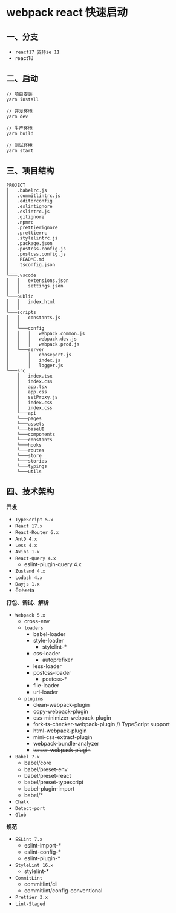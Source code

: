# webpack react 快速启动

## 一、分支
- `react17 支持ie 11`
- react18

## 二、启动

```
// 项目安装
yarn install

// 开发环境
yarn dev

// 生产环境
yarn build

// 测试环境
yarn start
```

## 三、项目结构

```
PROJECT
│   .babelrc.js    
│   .commitlintrc.js    
│   .editorconfig 
│   .eslintignore 
│   .eslintrc.js
│   .gitignore
│   .npmrc
│   .prettierignore
│   .prettierrc
│   .stylelintrc.js
│   .package.json
│   .postcss.config.js
│   .postcss.config.js
│    README.md
│    tsconfig.json
│    
└───.vscode
│   │   extensions.json
│   │   settings.json
│   │
└───public
│   │   index.html
│   │
└───scripts
│   │   constants.js
│   │   
│   └───config
│   │   │   webpack.common.js
│   │   │   webpack.dev.js
│   │   │   webpack.prod.js
│   └───server
│       │   choseport.js
│       │   index.js
│       │   logger.js
└───src
    │   index.tsx
    │   index.css
    │   app.tsx
    │   app.css
    │   setProxy.js
    │   index.css
    │   index.css
    └───api
    └───pages
    └───assets
    └───baseUI
    └───components
    └───constants
    └───hooks
    └───routes
    └───store
    └───stories
    └───typings
    └───utils
```


## 四、技术架构

**开发**

* `TypeScript 5.x`
* `React 17.x`
* `React-Router 6.x`
* `AntD 4.x`
* `Less 4.x`
* `Axios 1.x`
* `React-Query 4.x`
  * eslint-plugin-query 4.x
* `Zustand 4.x`   
* `Lodash 4.x`
* `Dayjs 1.x`
* ~~Echarts~~ 


**打包、调试、解析**
* `Webpack 5.x`
  * cross-env
  * `loaders`
    * babel-loader
    * style-loader
      * stylelint-*
    * css-loader
      * autoprefixer
    * less-loader
    * postcss-loader
      * postcss-*
    * file-loader
    * url-loader
  * `plugins`
    * clean-webpack-plugin
    * copy-webpack-plugin
    * css-minimizer-webpack-plugin
    * fork-ts-checker-webpack-plugin // TypeScript support
    * html-webpack-plugin
    * mini-css-extract-plugin
    * webpack-bundle-analyzer
    * ~~terser-webpack-plugin~~
* `Babel 7.x`
  * babel/core
  * babel/preset-env
  * babel/preset-react
  * babel/preset-typescript
  * babel-plugin-import
  * babel/*
* `Chalk`
* `Detect-port`
* `Glob`

**规范**

* `ESLint 7.x`
  * eslint-import-*
  * eslint-config-*
  * eslint-plugin-*
* `StyleLint 16.x`
  * stylelint-*
* `CommitLint`
  * commitlint/cli
  * commitlint/config-conventional
* `Prettier 3.x`
* `Lint-Staged`
